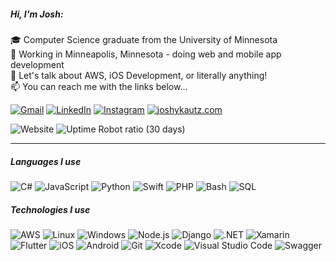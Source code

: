##### Hi, I'm Josh:

:mortar_board: Computer Science graduate from the University of Minnesota<br>
:money_with_wings: Working in Minneapolis, Minnesota - doing web and mobile app development<br>
:speech_balloon: Let's talk about AWS, iOS Development, or literally anything!<br>
:mailbox: You can reach me with the links below...

[![Gmail](https://img.shields.io/badge/-GMAIL-D14836?style=for-the-badge&logo=gmail&logoColor=white)](mailto:kautz035@umn.edu)
[![LinkedIn](https://img.shields.io/badge/-LINKEDIN-0077B5?style=for-the-badge&logo=linkedin&logoColor=white)](https://www.linkedin.com/in/joshykautz/)
[![Instagram](https://img.shields.io/badge/-instagram-FCAF45?style=for-the-badge&logo=instagram&logoColor=C13584&labelColor=FFDC80)](https://www.instagram.com/joshykautz/)
[![joshykautz.com](https://img.shields.io/badge/-JOSHYKAUTZ.COM-000000?style=for-the-badge&logo=html5&logoColor=white)](http://www.joshykautz.com/)

![Website](https://img.shields.io/website?url=http%3A%2F%2Fjoshykautz.com)
![Uptime Robot ratio (30 days)](https://img.shields.io/uptimerobot/ratio/m785633105-d41787b690c86b54a538344e)

-----------------------

##### Languages I use

![C#](https://img.shields.io/badge/-C%23-000000?style=flat&logo=c-sharp)
![JavaScript](https://img.shields.io/badge/-JavaScript-000000?style=flat&logo=javascript)
![Python](https://img.shields.io/badge/-Python-000000?style=flat&logo=python)
![Swift](https://img.shields.io/badge/-Swift-000000?style=flat&logo=swift)
![PHP](https://img.shields.io/badge/-PHP-000000?style=flat&logo=php)
![Bash](https://img.shields.io/badge/-Bash-000000?style=flat&logo=gnu-bash)
![SQL](https://img.shields.io/badge/-SQL-000000?style=flat&logo=postgresql)

##### Technologies I use

![AWS](https://img.shields.io/badge/-AWS-333333?style=flat&logo=amazon-aws)
![Linux](https://img.shields.io/badge/-Linux-333333?style=flat&logo=linux)
![Windows](https://img.shields.io/badge/-Windows-333333?style=flat&logo=windows)
![Node.js](https://img.shields.io/badge/-Node.js-333333?style=flat&logo=node.js)
![Django](https://img.shields.io/badge/-Django-333333?style=flat&logo=django)
![.NET](https://img.shields.io/badge/-.NET-333333?style=flat&logo=.net)
![Xamarin](https://img.shields.io/badge/-Xamarin-333333?style=flat&logo=Xamarin)
![Flutter](https://img.shields.io/badge/-Flutter-333333?style=flat&logo=Flutter)
![iOS](https://img.shields.io/badge/-iOS-333333?style=flat&logo=ios)
![Android](https://img.shields.io/badge/-Android-333333?style=flat&logo=android)
![Git](https://img.shields.io/badge/-Git-333333?style=flat&logo=git)
![Xcode](https://img.shields.io/badge/-Xcode-333333?style=flat&logo=xcode)
![Visual Studio Code](https://img.shields.io/badge/-Visual%20Studio%20Code-333333?style=flat&logo=visual-studio-code)
![Swagger](https://img.shields.io/badge/-Swagger-333333?style=flat&logo=swagger)
